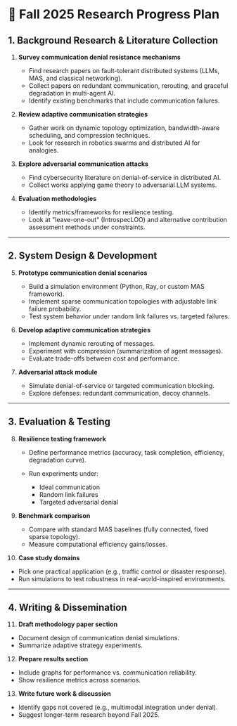 # 📅 Fall 2025 Research Progress Plan

## 1. Background Research & Literature Collection

1. **Survey communication denial resistance mechanisms**

   * Find research papers on fault-tolerant distributed systems (LLMs, MAS, and classical networking).
   * Collect papers on redundant communication, rerouting, and graceful degradation in multi-agent AI.
   * Identify existing benchmarks that include communication failures.

2. **Review adaptive communication strategies**

   * Gather work on dynamic topology optimization, bandwidth-aware scheduling, and compression techniques.
   * Look for research in robotics swarms and distributed AI for analogies.

3. **Explore adversarial communication attacks**

   * Find cybersecurity literature on denial-of-service in distributed AI.
   * Collect works applying game theory to adversarial LLM systems.

4. **Evaluation methodologies**

   * Identify metrics/frameworks for resilience testing.
   * Look at "leave-one-out" (IntrospecLOO) and alternative contribution assessment methods under constraints.

---

## 2. System Design & Development

5. **Prototype communication denial scenarios**

   * Build a simulation environment (Python, Ray, or custom MAS framework).
   * Implement sparse communication topologies with adjustable link failure probability.
   * Test system behavior under random link failures vs. targeted failures.

6. **Develop adaptive communication strategies**

   * Implement dynamic rerouting of messages.
   * Experiment with compression (summarization of agent messages).
   * Evaluate trade-offs between cost and performance.

7. **Adversarial attack module**

   * Simulate denial-of-service or targeted communication blocking.
   * Explore defenses: redundant communication, decoy channels.

---

## 3. Evaluation & Testing

8. **Resilience testing framework**

   * Define performance metrics (accuracy, task completion, efficiency, degradation curve).
   * Run experiments under:

     * Ideal communication
     * Random link failures
     * Targeted adversarial denial

9. **Benchmark comparison**

   * Compare with standard MAS baselines (fully connected, fixed sparse topology).
   * Measure computational efficiency gains/losses.

10. **Case study domains**

* Pick one practical application (e.g., traffic control or disaster response).
* Run simulations to test robustness in real-world-inspired environments.

---

## 4. Writing & Dissemination

11. **Draft methodology paper section**

* Document design of communication denial simulations.
* Summarize adaptive strategy experiments.

12. **Prepare results section**

* Include graphs for performance vs. communication reliability.
* Show resilience metrics across scenarios.

13. **Write future work & discussion**

* Identify gaps not covered (e.g., multimodal integration under denial).
* Suggest longer-term research beyond Fall 2025.

